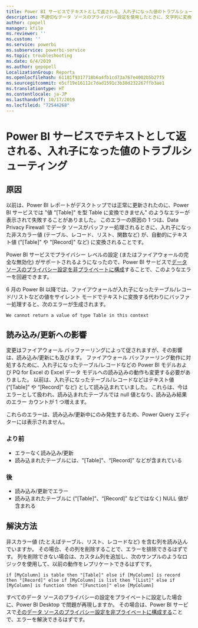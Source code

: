 ```yaml
---
title: Power BI サービスでテキストとして返される、入れ子になった値のトラブルシューティング
description: 不適切なデータ ソースのプライバシー設定を使用したときに、文字列に変換される入れ子になった値を修正する方法について説明します
author: cpopell
manager: kfile
ms.reviewer: ''
ms.custom: ''
ms.service: powerbi
ms.subservice: powerbi-service
ms.topic: troubleshooting
ms.date: 6/4/2019
ms.author: gepopell
LocalizationGroup: Reports
ms.openlocfilehash: 61181f9317718b6a4fb1cd73a767e4002b5b27f5
ms.sourcegitcommit: e5cf19e16112c7dad1591c3b38d232267ffb3ae1
ms.translationtype: HT
ms.contentlocale: ja-JP
ms.lasthandoff: 10/17/2019
ms.locfileid: "72544268"
---
```

# <a name="troubleshooting-nested-values-returned-as-text-in-power-bi-service"></a>Power BI サービスでテキストとして返される、入れ子になった値のトラブルシューティング

## <a name="cause"></a>原因

以前は、Power BI レポートがデスクトップでは正常に更新されたのに、Power BI サービスでは "値 "[Table]" を型 Table に変換できません" のようなエラーが表示されて失敗することがありました。 このエラーの原因の 1 つは、Data Privacy Firewall でデータ ソースがバッファー処理されるときに、入れ子になった非スカラー値 (テーブル、レコード、リスト、関数など) が、自動的にテキスト値 ("[Table]" や "[Record]" など) に変換されることです。

Power BI サービスでプライバシー レベルの設定 (またはファイアウォールの完全な無効化) がサポートされるようになったので、Power BI サービスで[データ ソースのプライバシー設定を非プライベートに構成](https://powerbi.microsoft.com/en-us/blog/privacy-levels-for-cloud-data-sources/)することで、このようなエラーを回避できます。

6 月の Power BI 以降では、ファイアウォールが入れ子になったテーブル/レコード/リストなどの値をサイレント モードでテキストに変換する代わりにバッファー処理すると、次のエラーが生成されます。 

`We cannot return a value of type Table in this context`

## <a name="effect-on-loadrefresh"></a>読み込み/更新への影響

変更はファイアウォール バッファーリングによって促されますが、その影響は、読み込み/更新にも及びます。 ファイアウォール バッファーリング動作に対処するために、入れ子になったテーブル/レコードなどの Power BI モデルおよび PQ for Excel の Excel データ モデルへの読み込みの動作も変更する必要がありました。 以前は、入れ子になったテーブル/レコードなどはテキスト値 (“[Table]” や “[Record]” など) として読み込まれていました。 これらは、今はエラーとして扱われ、読み込まれたテーブルでは null 値となり、読み込み結果のエラー カウントが 1 つ増えます。

これらのエラーは、読み込み/更新中にのみ発生するため、Power Query エディターには表示されません。

### <a name="before"></a>より前

- エラーなく読み込み/更新
- 読み込まれたテーブルには、"[Table]"、“[Record]” などが含まれている
 

### <a name="after"></a>後

- 読み込み/更新でエラー
- 読み込まれたテーブルに ("[Table]"、“[Record]” などではなく) NULL 値が含まれる
 

## <a name="resolution"></a>解決方法

非スカラー値 (たとえばテーブル、リスト、レコードなど) を含む列を読み込んでいますか。
その場合、その列を削除することで、エラーを排除できるはずです。
列を削除できない場合は、カスタム列を追加し、次のサンプルのようなロジックを使用して、以前の動作をレプリケートできるはずです。

`if [MyColumn] is table then "[Table]" else if [MyColumn] is record then "[Record]" else if [MyColumn] is list then "[List]" else if [MyColumn] is function then "[Function]" else [MyColumn]`

すべてのデータ ソースのプライバシーの設定をプライベートに設定した場合に、Power BI Desktop で問題が再現しますか。
その場合は、Power BI サービスで[そのデータ ソースのプライバシー設定を非プライベートに構成する](https://powerbi.microsoft.com/en-us/blog/privacy-levels-for-cloud-data-sources/)ことで、エラーを解決できるはずです。
